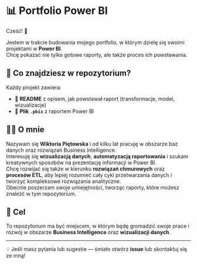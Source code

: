 # 📊 Portfolio Power BI

Cześć! 🙂

Jestem w trakcie budowania mojego portfolio, w którym dzielę się swoimi projektami w **Power BI**.  
Chcę pokazać nie tylko gotowe raporty, ale także proces ich powstawania.

## 🔎 Co znajdziesz w repozytorium?
Każdy projekt zawiera:
- 📘 **README** z opisem, jak powstawał raport (transformacje, model, wizualizacje)  
- 📂 **Plik `.pbix`** z raportem Power BI  

## 👩‍💻 O mnie
Nazywam się **Wiktoria Piętowska** i od kilku lat pracuję w obszarze baz danych oraz rozwiązań Business Intelligence.  
Interesuję się **wizualizacją danych**, **automatyzacją raportowania** i szukam kreatywnych sposobów na prezentację informacji w Power BI.  
Chcę rozwijać się także w kierunku **rozwiązań chmurowych** oraz **procesów ETL**, aby lepiej rozumieć cały cykl przetwarzania danych i tworzyć kompleksowe rozwiązania analityczne.  
Obecnie poszerzam swoje umiejętności, tworząc raporty, które możesz znaleźć w tym repozytorium.  

## 🚀 Cel
To repozytorium ma być miejscem, w którym będę gromadzić swoje prace i rozwój w obszarze **Business Intelligence** oraz **wizualizacji danych**.  

---
💡 Jeśli masz pytania lub sugestie — śmiało otwórz **issue** lub skontaktuj się ze mną!
